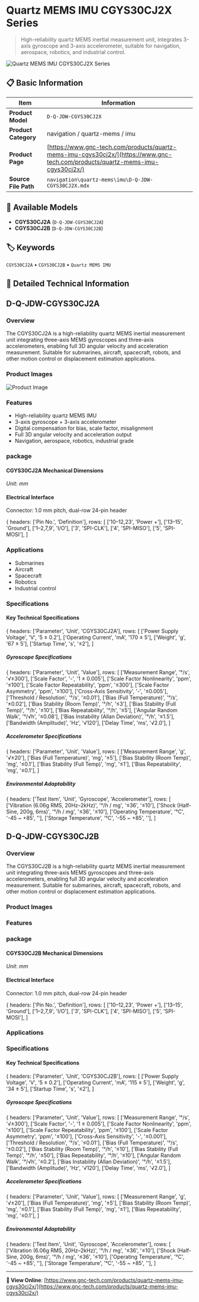 # Quartz MEMS IMU CGYS30CJ2X Series

> High-reliability quartz MEMS inertial measurement unit, integrates 3-axis gyroscope and 3-axis accelerometer, suitable for navigation, aerospace, robotics, and industrial control.

![Quartz MEMS IMU CGYS30CJ2X Series](https://www.gnc-tech.com/images/products/navigation/quartz-mems/imu/D-Q-JDW-CGYS30CJ2X/D-Q-JDW-CGYS30CJ2X.webp)

## 📋 Basic Information

| Item | Information |
|------|------|
| **Product Model** | `D-Q-JDW-CGYS30CJ2X` |
| **Product Category** | navigation / quartz-mems / imu |
| **Product Page** | [https://www.gnc-tech.com/products/quartz-mems-imu-cgys30cj2x/](https://www.gnc-tech.com/products/quartz-mems-imu-cgys30cj2x/) |
| **Source File Path** | `navigation\quartz-mems\imu\D-Q-JDW-CGYS30CJ2X.mdx` |

## 🔧 Available Models

- **CGYS30CJ2A** (`D-Q-JDW-CGYS30CJ2A`)
- **CGYS30CJ2B** (`D-Q-JDW-CGYS30CJ2B`)

## 🏷️ Keywords

`CGYS30CJ2A` • `CGYS30CJ2B` • `Quartz MEMS IMU`

## 📖 Detailed Technical Information

## D-Q-JDW-CGYS30CJ2A

### Overview

The CGYS30CJ2A is a high-reliability quartz MEMS inertial measurement unit integrating three-axis MEMS gyroscopes and three-axis accelerometers, enabling full 3D angular velocity and acceleration measurement. Suitable for submarines, aircraft, spacecraft, robots, and other motion control or displacement estimation applications.

### Product Images

![Product Image](https://www.gnc-tech.com/products/navigation/quartz-mems/imu/D-Q-JDW-CGYS30CJ2X/D-Q-JDW-CGYS30CJ2A-Slide-01.webp)

### Features

- High-reliability quartz MEMS IMU
- 3-axis gyroscope + 3-axis accelerometer
- Digital compensation for bias, scale factor, misalignment
- Full 3D angular velocity and acceleration output
- Navigation, aerospace, robotics, industrial grade

### package

#### CGYS30CJ2A Mechanical Dimensions
_Unit: mm_
<ProductImage productId="D-Q-JDW-CGYS30CJ2X" type="package" subType="CGYS30CJ2A" invertMode="light-only" />
#### Electrical Interface
Connector: 1.0 mm pitch, dual-row 24-pin header
    
{
  headers: ['Pin No.', 'Definition'],
  rows: [
['10–12,23', 'Power +'],
['13–15', 'Ground'],
['1–2,7,9', 'I/O'],
['3', 'SPI-CLK'],
['4', 'SPI-MISO'],
['5', 'SPI-MOSI'],
  ]

### Applications

- Submarines
- Aircraft
- Spacecraft
- Robotics
- Industrial control

### Specifications

#### Key Technical Specifications
  
{
headers: ['Parameter', 'Unit', 'CGYS30CJ2A'],
rows: [
  ['Power Supply Voltage', 'V', '5 ± 0.2'],
  ['Operating Current', 'mA', '170 ± 5'],
  ['Weight', 'g', '67 ± 5'],
  ['Startup Time', 's', '≤2'],
]

##### Gyroscope Specifications
  
{
headers: ['Parameter', 'Unit', 'Value'],
rows: [
  ['Measurement Range', '°/s', '√±300'],
  ['Scale Factor', '-', '1 ± 0.005'],
  ['Scale Factor Nonlinearity', 'ppm', '≤100'],
  ['Scale Factor Repeatability', 'ppm', '≤300'],
  ['Scale Factor Asymmetry', 'ppm', '≤100'],
  ['Cross-Axis Sensitivity', '-', '≤0.005'],
  ['Threshold / Resolution', '°/s', '≤0.01'],
  ['Bias (Full Temperature)', '°/s', '±0.02'],
  ['Bias Stability (Room Temp)', '°/h', '≤3'],
  ['Bias Stability (Full Temp)', '°/h', '≤10'],
  ['Bias Repeatability', '°/h', '≤5'],
  ['Angular Random Walk', '°/√h', '≤0.08'],
  ['Bias Instability (Allan Deviation)', '°/h', '≤1.5'],
  ['Bandwidth (Amplitude)', 'Hz', '√120'],
  ['Delay Time', 'ms', '√2.0'],
]

##### Accelerometer Specifications
  
{
headers: ['Parameter', 'Unit', 'Value'],
rows: [
  ['Measurement Range', 'g', '√±20'],
  ['Bias (Full Temperature)', 'mg', '±5'],
  ['Bias Stability (Room Temp)', 'mg', '≤0.1'],
  ['Bias Stability (Full Temp)', 'mg', '≤1'],
  ['Bias Repeatability', 'mg', '≤0.1'],
]

##### Environmental Adaptability
  
{
headers: ['Test Item', 'Unit', 'Gyroscope', 'Accelerometer'],
rows: [
  ['Vibration (6.06g RMS, 20Hz–2kHz)', '°/h / mg', '≤36', '≤10'],
  ['Shock (Half-Sine, 200g, 6ms)', '°/h / mg', '≤36', '≤10'],
  ['Operating Temperature', '℃', '-45 ~ +85', ''],
  ['Storage Temperature', '℃', '-55 ~ +85', ''],
]

    
  

## D-Q-JDW-CGYS30CJ2B

### Overview

The CGYS30CJ2B is a high-reliability quartz MEMS inertial measurement unit integrating three-axis MEMS gyroscopes and three-axis accelerometers, enabling full 3D angular velocity and acceleration measurement. Suitable for submarines, aircraft, spacecraft, robots, and other motion control or displacement estimation applications.

### Product Images

### Features

### package

#### CGYS30CJ2B Mechanical Dimensions
_Unit: mm_
<ProductImage productId="D-Q-JDW-CGYS30CJ2X" type="package" subType="CGYS30CJ2B" invertMode="light-only" />
#### Electrical Interface
Connector: 1.0 mm pitch, dual-row 24-pin header
    
{
  headers: ['Pin No.', 'Definition'],
  rows: [
['10–12,23', 'Power +'],
['13–15', 'Ground'],
['1–2,7,9', 'I/O'],
['3', 'SPI-CLK'],
['4', 'SPI-MISO'],
['5', 'SPI-MOSI'],
  ]

### Applications

### Specifications

#### Key Technical Specifications
  
{
headers: ['Parameter', 'Unit', 'CGYS30CJ2B'],
rows: [
  ['Power Supply Voltage', 'V', '5 ± 0.2'],
  ['Operating Current', 'mA', '115 ± 5'],
  ['Weight', 'g', '34 ± 5'],
  ['Startup Time', 's', '≤2'],
]

##### Gyroscope Specifications
  
{
headers: ['Parameter', 'Unit', 'Value'],
rows: [
  ['Measurement Range', '°/s', '√±300'],
  ['Scale Factor', '-', '1 ± 0.005'],
  ['Scale Factor Nonlinearity', 'ppm', '≤100'],
  ['Scale Factor Repeatability', 'ppm', '≤100'],
  ['Scale Factor Asymmetry', 'ppm', '≤100'],
  ['Cross-Axis Sensitivity', '-', '≤0.001'],
  ['Threshold / Resolution', '°/s', '≤0.01'],
  ['Bias (Full Temperature)', '°/s', '±0.02'],
  ['Bias Stability (Room Temp)', '°/h', '≤10'],
  ['Bias Stability (Full Temp)', '°/h', '≤50'],
  ['Bias Repeatability', '°/h', '≤10'],
  ['Angular Random Walk', '°/√h', '≤0.2'],
  ['Bias Instability (Allan Deviation)', '°/h', '≤1.5'],
  ['Bandwidth (Amplitude)', 'Hz', '√120'],
  ['Delay Time', 'ms', '√2.0'],
]

##### Accelerometer Specifications
  
{
headers: ['Parameter', 'Unit', 'Value'],
rows: [
  ['Measurement Range', 'g', '√±20'],
  ['Bias (Full Temperature)', 'mg', '±5'],
  ['Bias Stability (Room Temp)', 'mg', '≤0.1'],
  ['Bias Stability (Full Temp)', 'mg', '≤1'],
  ['Bias Repeatability', 'mg', '≤0.1'],
]

##### Environmental Adaptability
  
{
headers: ['Test Item', 'Unit', 'Gyroscope', 'Accelerometer'],
rows: [
  ['Vibration (6.06g RMS, 20Hz–2kHz)', '°/h / mg', '≤36', '≤10'],
  ['Shock (Half-Sine, 200g, 6ms)', '°/h / mg', '≤36', '≤10'],
  ['Operating Temperature', '℃', '-45 ~ +85', ''],
  ['Storage Temperature', '℃', '-55 ~ +85', ''],
]

    
  

---

**🔗 View Online**: [https://www.gnc-tech.com/products/quartz-mems-imu-cgys30cj2x/](https://www.gnc-tech.com/products/quartz-mems-imu-cgys30cj2x/)
